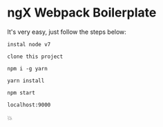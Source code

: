 # ngX Webpack Boilerplate

It's very easy, just follow the steps below:

`instal node v7`

`clone this project`

`npm i -g yarn`

`yarn install`

`npm start`

`localhost:9000` 

:boom:
